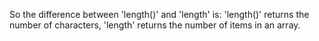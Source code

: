 So the difference between 'length()' and 'length' is:
    'length()' returns the number of characters,
    'length' returns the number of items in an array.